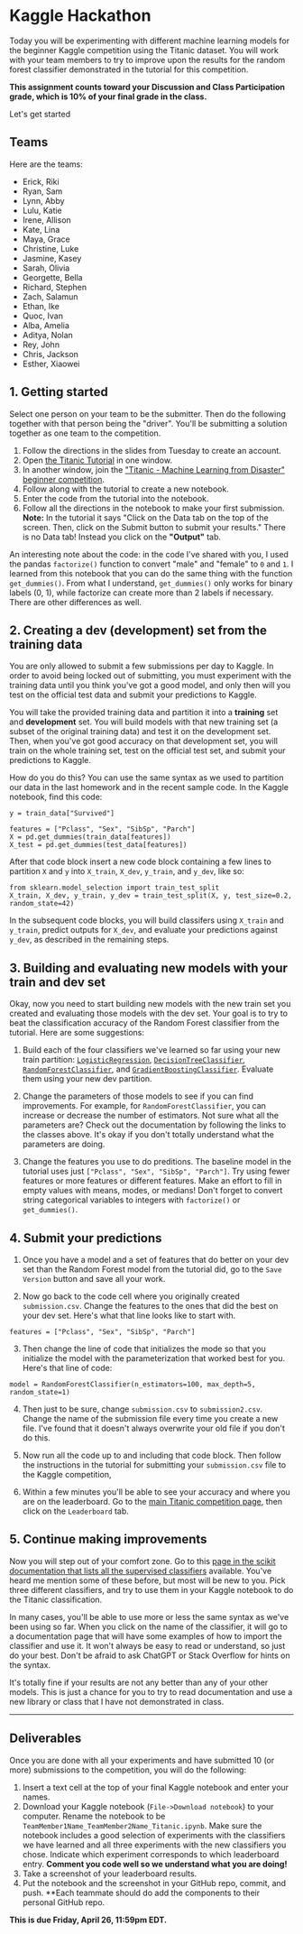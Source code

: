 # Kaggle Hackathon

Today you will be experimenting with different machine learning models for the beginner Kaggle competition using the Titanic dataset. You will work with your team members to try to improve upon the results for the random forest classifier demonstrated in the tutorial for this competition. 

**This assignment counts toward your Discussion and Class Participation grade, which is 10% of your final grade in the class.**

Let's get started

## Teams
Here are the teams:

* Erick, Riki
* Ryan, Sam
* Lynn, Abby
* Lulu, Katie
* Irene, Allison
* Kate, Lina
* Maya, Grace
* Christine, Luke
* Jasmine, Kasey
* Sarah, Olivia
* Georgette, Bella
* Richard, Stephen	
* Zach, Salamun
* Ethan, Ike
* Quoc, Ivan
* Alba, Amelia
* Aditya, Nolan
* Rey, John
* Chris, Jackson
* Esther, Xiaowei


## 1. Getting started
Select one person on your team to be the submitter. Then do the following together with that person being the "driver". You'll be submitting a solution together as one team to the competition.

1. Follow the directions in the slides from Tuesday to create an account.
2. Open [the Titanic Tutorial](https://www.kaggle.com/code/alexisbcook/titanic-tutorial) in one window.
3. In another window, join the ["Titanic - Machine Learning from Disaster" beginner competition](https://www.kaggle.com/competitions/titanic).
4. Follow along with the tutorial to create a new notebook.
5. Enter the code from the tutorial into the notebook.
6. Follow all the directions in the notebook to make your first submission. **Note:** In the tutorial it says "Click on the Data tab on the top of the screen. Then, click on the Submit button to submit your results." There is no Data tab! Instead you click on the **"Output"** tab.

An interesting note about the code: in the code I've shared with you, I used the pandas `factorize()` function to convert "male" and "female" to `0` and `1`. I learned from this notebook that you can do the same thing with the function `get_dummies()`. From what I understand, `get_dummies()` only works for binary labels (0, 1), while factorize can create more than 2 labels if necessary. There are other differences as well.

## 2. Creating a dev (development) set from the training data
You are only allowed to submit a few submissions per day to Kaggle. In order to avoid being locked out of submitting, you must experiment with the training data until you think you've got a good model, and only then will you test on the official test data and submit your predictions to Kaggle.  

You will take the provided training data and partition it into a **training** set and  **development** set. You will build models with that new training set (a subset of the original training data) and test it on the development set. Then, when you've got good accuracy on that development set, you will train on the whole training set, test on the official test set, and submit your predictions to Kaggle.

How do you do this? You can use the same syntax as we used to partition our data in the last homework and in the recent sample code. In the Kaggle notebook, find this code:

```
y = train_data["Survived"]

features = ["Pclass", "Sex", "SibSp", "Parch"]
X = pd.get_dummies(train_data[features])
X_test = pd.get_dummies(test_data[features])

```
After that code block insert a new code block containing a few lines to partition `X` and `y` into `X_train`, `X_dev`, `y_train`, and `y_dev`, like so:

```
from sklearn.model_selection import train_test_split
X_train, X_dev, y_train, y_dev = train_test_split(X, y, test_size=0.2, random_state=42)
```

In the subsequent code blocks, you will build classifers using `X_train` and `y_train`, predict outputs for `X_dev`, and evaluate your predictions against `y_dev`, as described in the remaining steps.

## 3. Building and evaluating new models with your train and dev set
Okay, now you need to start building new models with the new train set you created and evaluating those models with the dev set. Your goal is to try to beat the classification accuracy of the Random Forest classifier from the tutorial. Here are some suggestions:

1. Build each of the four classifiers we've learned so far using your new train partition: [`LogisticRegression`](https://scikit-learn.org/stable/modules/generated/sklearn.linear_model.LogisticRegression.html), [`DecisionTreeClassifier`](https://scikit-learn.org/stable/modules/generated/sklearn.tree.DecisionTreeClassifier.html), [`RandomForestClassifier`](https://scikit-learn.org/stable/modules/generated/sklearn.ensemble.RandomForestClassifier.html), and [`GradientBoostingClassifier`](https://scikit-learn.org/stable/modules/generated/sklearn.ensemble.GradientBoostingClassifier.html#sklearn.ensemble.GradientBoostingClassifier). Evaluate them using your new dev partition. 

2. Change the parameters of those models to see if you can find improvements. For example, for `RandomForestClassifier`, you can increase or decrease the number of estimators. Not sure what all the parameters are? Check out the documentation by following the links to the classes above. It's okay if you don't totally understand what the parameters are doing.

3. Change the features you use to do preditions. The baseline model in the tutorial uses just `["Pclass", "Sex", "SibSp", "Parch"]`. Try using fewer features or more features or different features. Make an effort to fill in empty values with means, modes, or medians! Don't forget to convert string categorical variables to integers with `factorize()` or `get_dummies()`.

## 4. Submit your predictions

1. Once you have a model and a set of features that do better on your dev set than the Random Forest model from the tutorial did, go to the `Save Version` button and save all your work. 

2. Now go back to the code cell where you originally created `submission.csv`. Change the features to the ones that did the best on your dev set. Here's what that line looks like to start with.

```
features = ["Pclass", "Sex", "SibSp", "Parch"]
```

3. Then change the line of code that initializes the mode so that you initialize the model with the parameterization that worked best for you. Here's that line of code:

```
model = RandomForestClassifier(n_estimators=100, max_depth=5, random_state=1)
```

4. Then just to be sure, change `submission.csv` to `submission2.csv`. Change the name of the submission file every time you create a new file. I've found that it doesn't always overwrite your old file if you don't do this.

4. Now run all the code up to and including that code block. Then follow the instructions in the tutorial for submitting your `submission.csv` file to the Kaggle competition,

5. Within a few minutes you'll be able to see your accuracy and where you are on the leaderboard. Go to the [main Titanic competition page](https://www.kaggle.com/c/titanic/), then click on the `Leaderboard` tab.

## 5. Continue making improvements
Now you will step out of your comfort zone. Go to this [page in the scikit documentation that lists all the supervised classifiers](https://scikit-learn.org/stable/supervised_learning.html) available. You've heard me mention some of these before, but most will be new to you. Pick three different classifiers, and try to use them in your Kaggle notebook to do the Titanic classification. 

In many cases, you'll be able to use more or less the same syntax as we've been using so far. When you click on the name of the classifier, it will go to a documentation page that will have some examples of how to import the classifier and use it. It won't always be easy to read or understand, so just do your best. Don't be afraid to ask ChatGPT or Stack Overflow for hints on the syntax.

It's totally fine if your results are not any better than any of your other models. This is just a chance for you to try to read documentation and use a new library or class that I have not demonstrated in class.

---

## Deliverables
Once you are done with all your experiments and have submitted 10 (or more) submissions to the competition, you will do the following:

1. Insert a text cell at the top of your final Kaggle notebook and enter your names.
2. Download your Kaggle notebook (`File->Download notebook`) to your computer. Rename the notebook to be `TeamMember1Name_TeamMember2Name_Titanic.ipynb`. Make sure the notebook includes a good selection of experiments with the classifiers we have learned and all three experiments with the new classifiers you chose. Indicate which experiment corresponds to which leaderboard entry. **Comment you code well so we understand what you are doing!**
3. Take a screenshot of your leaderboard results.
4. Put the notebook and the screenshot in your GitHub repo, commit, and push. **Each teammate should do add the components to their personal GitHub repo.

**This is due Friday, April 26, 11:59pm EDT.** 

